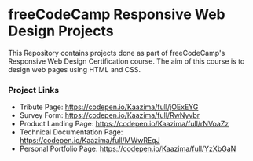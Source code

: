 # freeCodeCamp Responsive Web Design Projects

This Repository contains projects done as part of freeCodeCamp's Responsive Web Design Certification course. The aim of this course is to design web pages using HTML and CSS.

### Project Links
* Tribute Page: https://codepen.io/Kaazima/full/jOExEYG
* Survey Form: https://codepen.io/Kaazima/full/RwNyvbr
* Product Landing Page: https://codepen.io/Kaazima/full/rNVoaZz
* Technical Documentation Page: https://codepen.io/Kaazima/full/MWwREqJ
* Personal Portfolio Page: https://codepen.io/Kaazima/full/YzXbGaN